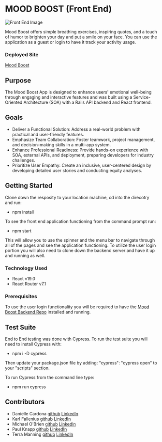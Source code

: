 # MOOD BOOST (Front End)

![Front End Image](mood_boost_fe/src/icons/Moodboost_fe.png)

Mood Boost offers simple breathing exercises, inspiring quotes, and a touch of humor to brighten your day and put a smile on your face.  You can use the application as a guest or login to have it track your activity usage.

### Deployed Site
[Mood Boost](http://mood-boost-fe.onrender.com/)

## Purpose
The Mood Boost App is designed to enhance users' emotional well-being through engaging and interactive features and was built using a Service-Oriented Architecture (SOA) with a Rails API backend and React frontend.

## Goals
- Deliver a Functional Solution: Address a real-world problem with practical and user-friendly features.
- Emphasize Team Collaboration: Foster teamwork, project management, and decision-making skills in a multi-app system.
- Enhance Professional Readiness: Provide hands-on experience with SOA, external APIs, and deployment, preparing developers for industry challenges.
- Prioritize User Empathy: Create an inclusive, user-centered design by developing detailed user stories and conducting equity analyses.

## Getting Started
Clone down the resposity to your location machine, cd into the direcotry and run: 
- npm install

To see the front end application functioning from the command prompt run:
- npm start

This will allow you to use the spinner and the menu bar to navigate through all of the pages and see the application functioning.  To utilize the user login portion you will also need to clone down the backend server and have it up and running as well.

### Technology Used
- React v19.0
- React Router v7.1

### Prerequisites
To use the user login functionality you will be required to have the [Mood Boost Backend Repo](https://github.com/Mood-Boost/mood_boost_be) installed and running.

## Test Suite
End to End testing was done with Cypress.  To run the test suite you will need to install Cypress with: 
- npm i -D cypress

Then update your package.json file by adding: "cypress": "cypress open" to your "scripts" section.

To run Cypress from the command line type: 
- npm run cypress

## Contributors
- Danielle Cardona [github](https://github.com/dcardona23) [LinkedIn](https://www.linkedin.com/in/danielle-cardona-se/)
- Karl Fallenius [github](https://github.com/SmilodonP) [LinkedIn](https://www.linkedin.com/in/karlfallenius/)
- Michael O'Brien [github](https://github.com/MiTOBrien) [LinkedIn](https://www.linkedin.com/in/michaelobrien67/)
- Paul Knapp [github](https://github.com/Paul-Knapp) [LinkedIn](https://www.linkedin.com/in/paul-m-knapp/)
- Terra Manning [github](https://github.com/TDManning) [LinkedIn](https://www.linkedin.com/in/terra-manning/)
